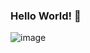 ### Hello World! 👋

![image](https://github.com/TheDudeThatCode/TheDudeThatCode/blob/master/Assets/Hi.gif)
